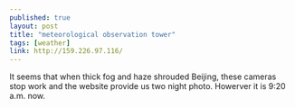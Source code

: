 ```yaml
---
published: true
layout: post
title: "meteorological observation tower"
tags: [weather]
link: http://159.226.97.116/
---
```


It seems that when thick fog and haze shrouded Beijing, these cameras stop work and the website provide us two night photo. Howerver it is 9:20 a.m. now.

